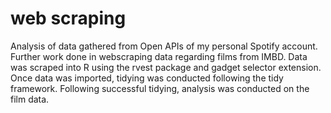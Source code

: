 # web scraping

Analysis of data gathered from Open APIs of my personal Spotify account. Further work done in webscraping data regarding films from IMBD. Data was scraped into R using the rvest package and gadget selector extension. Once data was imported, tidying was conducted following the tidy framework. Following successful tidying, analysis was conducted on the film data.
